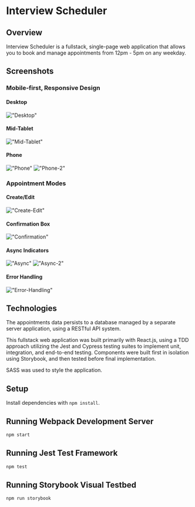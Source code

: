 # Interview Scheduler

## Overview

Interview Scheduler is a fullstack, single-page web application that allows you to book and manage appointments from 12pm - 5pm on any weekday.

## Screenshots

### Mobile-first, Responsive Design

#### Desktop
!["Desktop"](https://github.com/MichaelBinnick/scheduler/blob/master/screenshots/Desktop.png?raw=true)

#### Mid-Tablet
!["Mid-Tablet"](https://github.com/MichaelBinnick/scheduler/blob/master/screenshots/Mid-Tablet.png?raw=true)

#### Phone
!["Phone"](https://github.com/MichaelBinnick/scheduler/blob/master/screenshots/Mobile.png?raw=true)
!["Phone-2"](https://github.com/MichaelBinnick/scheduler/blob/master/screenshots/Mobile-2.png?raw=true)

### Appointment Modes

#### Create/Edit
!["Create-Edit"](https://github.com/MichaelBinnick/scheduler/blob/master/screenshots/Add-Edit.png?raw=true)

#### Confirmation Box
!["Confirmation"](https://github.com/MichaelBinnick/scheduler/blob/master/screenshots/Confirmation.png?raw=true)

#### Async Indicators
!["Async"](https://github.com/MichaelBinnick/scheduler/blob/master/screenshots/Async-1.png?raw=true)
!["Async-2"](https://github.com/MichaelBinnick/scheduler/blob/master/screenshots/Async-2.png?raw=true)

#### Error Handling
!["Error-Handling"](https://github.com/MichaelBinnick/scheduler/blob/master/screenshots/Error-Handling.png?raw=true)

## Technologies

The appointments data persists to a database managed by a separate server application, using a RESTful API system.

This fullstack web application was built primarily with React.js, using a TDD approach utilizing the Jest and Cypress testing suites to implement unit, integration, and end-to-end testing. Components were built first in isolation using Storybook, and then tested before final implementation.

SASS was used to style the application.

## Setup

Install dependencies with `npm install`.

## Running Webpack Development Server

```sh
npm start
```

## Running Jest Test Framework

```sh
npm test
```

## Running Storybook Visual Testbed

```sh
npm run storybook
```
